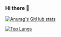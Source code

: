 ### Hi there 👋

<!--
**ekseh93/ekseh93** is a ✨ _special_ ✨ repository because its `README.md` (this file) appears on your GitHub profile.

Here are some ideas to get you started:

- 🔭 I’m currently working on ...
- 🌱 I’m currently learning ...
- 👯 I’m looking to collaborate on ...
- 🤔 I’m looking for help with ...
- 💬 Ask me about ...
- 📫 How to reach me: ...
- 😄 Pronouns: ...
- ⚡ Fun fact: ...
-->


[![Anurag's GitHub stats](https://github-readme-stats.vercel.app/api?username=ekseh93)](https://github.com/anuraghazra/github-readme-stats)

[![Top Langs](https://github-readme-stats.vercel.app/api/top-langs/?username=ekseh93&layout=compact)](https://github.com/anuraghazra/github-readme-stats)
